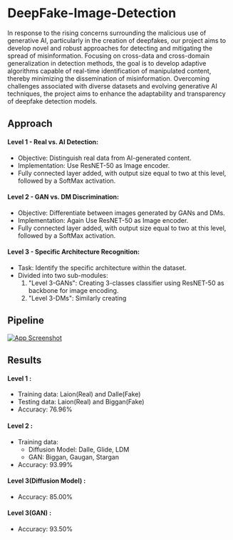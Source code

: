 
# DeepFake-Image-Detection

In response to the rising concerns surrounding the malicious use of generative AI, particularly in the creation of deepfakes, our project aims to develop novel and robust approaches for detecting and mitigating the spread of misinformation. Focusing on cross-data and cross-domain generalization in detection methods, the goal is to develop adaptive algorithms capable of real-time identification of manipulated content, thereby minimizing the dissemination of misinformation. Overcoming challenges associated with diverse datasets and evolving generative AI techniques, the project aims to enhance the adaptability and transparency of deepfake detection models. 




## Approach

#### Level 1 - Real vs. AI Detection:
- Objective: Distinguish real data from AI-generated content.
- Implementation: Use ResNET-50 as Image encoder.
- Fully connected layer added, with output size equal to two at this level, followed by a SoftMax activation.

#### Level 2 - GAN vs. DM Discrimination:
- Objective: Differentiate between images generated by GANs and DMs.
- Implementation: Again Use ResNET-50 as Image encoder.
- Fully connected layer added, with output size equal to two at this level, followed by a SoftMax activation.


#### Level 3 - Specific Architecture Recognition:
- Task: Identify the specific architecture within the dataset.
- Divided into two sub-modules:
    1. "Level 3-GANs": Creating 3-classes classifier using ResNET-50 as backbone for image encoding.
    2. "Level 3-DMs": Similarly creating 
## Pipeline

[![App Screenshot](https://drive.google.com/uc?id=1JghafLAkzn1omzVsunzSPXZ1OOgmMmAw)](https://drive.google.com/file/d/1JghafLAkzn1omzVsunzSPXZ1OOgmMmAw/preview)


## Results

#### Level 1 :
- Training data: Laion(Real) and Dalle(Fake)
- Testing data: Laion(Real) and Biggan(Fake)
- Accuracy: 76.96%

#### Level 2 :
- Training data:
    - Diffusion Model: Dalle, Glide, LDM
    - GAN: Biggan, Gaugan, Stargan
- Accuracy: 93.99%

#### Level 3(Diffusion Model) :
- Accuracy: 85.00%

#### Level 3(GAN) :
- Accuracy: 93.50%

